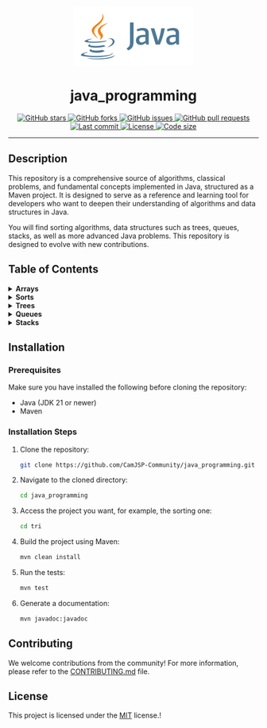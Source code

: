 <!-- Logo -->
<div align="center">
  <img src="./java.svg" alt="Java Logo">
</div>

<!-- Title -->
<h1 align="center">java_programming</h1>

<!-- Custom Badge Section -->
<div align="center">

  <!-- Stars Badge -->
  <a href="https://github.com/CamJSP-Community/java_programming/stargazers">
    <img src="https://img.shields.io/github/stars/CamJSP-Community/java_programming?style=for-the-badge" alt="GitHub stars">
  </a>

  <!-- Forks Badge -->
  <a href="https://github.com/CamJSP-Community/java_programming/network/members">
    <img src="https://img.shields.io/github/forks/CamJSP-Community/java_programming?style=for-the-badge" alt="GitHub forks">
  </a>

  <!-- Issues Badge -->
  <a href="https://github.com/CamJSP-Community/java_programming/issues">
    <img src="https://img.shields.io/github/issues/CamJSP-Community/java_programming?style=for-the-badge" alt="GitHub issues">
  </a>

  <!-- Pull Requests Badge -->
  <a href="https://github.com/CamJSP-Community/java_programming/pulls">
    <img src="https://img.shields.io/github/issues-pr/CamJSP-Community/java_programming?style=for-the-badge" alt="GitHub pull requests">
  </a>

  <!-- Last Commit Badge -->
  <a href="https://github.com/CamJSP-Community/java_programming/commits/main">
    <img src="https://img.shields.io/github/last-commit/CamJSP-Community/java_programming?style=for-the-badge" alt="Last commit">
  </a>

  <!-- License Badge -->
  <a href="https://github.com/CamJSP-Community/java_programming/blob/master/LICENSE">
    <img src="https://img.shields.io/github/license/CamJSP-Community/java_programming?style=for-the-badge" alt="License">
  </a>

  <!-- Code Size Badge -->
  <a href="https://github.com/CamJSP-Community/java_programming">
    <img src="https://img.shields.io/github/languages/code-size/CamJSP-Community/java_programming?style=for-the-badge" alt="Code size">
  </a>

</div>

---

## Description

This repository is a comprehensive source of algorithms, classical problems, and fundamental concepts implemented in Java, structured as a Maven project. It is designed to serve as a reference and learning tool for developers who want to deepen their understanding of algorithms and data structures in Java.

You will find sorting algorithms, data structures such as trees, queues, stacks, as well as more advanced Java problems. This repository is designed to evolve with new contributions.

## Table of Contents

<details>
  <summary><strong>Arrays</strong></summary>
  <p>Details about Arrays.</p>
  <!-- Include relevant content or links here -->
</details>

<details>
  <summary><strong>Sorts</strong></summary>
  <p>Details about sorting algorithms.</p>
  <!-- Include relevant content or links here -->
</details>

<details>
  <summary><strong>Trees</strong></summary>
  <p>Details about tree data structures.</p>
  <!-- Include relevant content or links here -->
</details>

<details>
  <summary><strong>Queues</strong></summary>
  <p>Details about queue data structures.</p>
  <!-- Include relevant content or links here -->
</details>

<details>
  <summary><strong>Stacks</strong></summary>
  <p>Details about stack data structures.</p>
  <!-- Include relevant content or links here -->
</details>

## Installation

### Prerequisites

Make sure you have installed the following before cloning the repository:

- Java (JDK 21 or newer)
- Maven

### Installation Steps

1. Clone the repository:
   ```bash
   git clone https://github.com/CamJSP-Community/java_programming.git
   ```

2. Navigate to the cloned directory:
   ```bash
   cd java_programming
   ```

3. Access the project you want, for example, the sorting one:
   ```bash
   cd tri
   ```

4. Build the project using Maven:
   ```bash
   mvn clean install
   ```

5. Run the tests:
   ```bash
   mvn test
   ```
6. Generate a documentation:
   ```bash
   mvn javadoc:javadoc
   ```

## Contributing

We welcome contributions from the community! For more information, please refer to the [CONTRIBUTING.md](./CONTRIBUTING.md) file.

## License

This project is licensed under the [MIT](./LICENSE) license.!